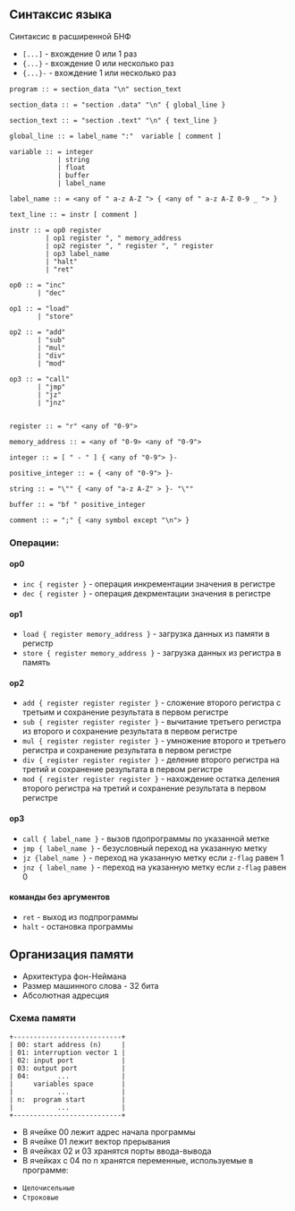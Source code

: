Синтаксис языка
---
Синтаксис в расширенной БНФ
* `[...]` - вхождение 0 или 1 раз
* `{...}` - вхождение 0 или несколько раз
* `{...}-` - вхождение 1 или несколько раз
```
program :: = section_data "\n" section_text

section_data :: = "section .data" "\n" { global_line }

section_text :: = "section .text" "\n" { text_line }

global_line :: = label_name ":"  variable [ comment ]

variable :: = integer
            | string
            | float
            | buffer
            | label_name

label_name :: = <any of " a-z A-Z "> { <any of " a-z A-Z 0-9 _ "> }

text_line :: = instr [ comment ]

instr :: = op0 register
         | op1 register ", " memory_address
         | op2 register ", " register ", " register
         | op3 label_name
         | "halt"
         | "ret"         

op0 :: = "inc"
       | "dec"          

op1 :: = "load"
       | "store"     

op2 :: = "add"
       | "sub"
       | "mul"
       | "div"
       | "mod"

op3 :: = "call" 
       | "jmp"
       | "jz" 
       | "jnz"              
                           

register :: = "r" <any of "0-9">

memory_address :: = <any of "0-9> <any of "0-9">

integer :: = [ " - " ] { <any of "0-9"> }-

positive_integer :: = { <any of "0-9"> }-

string :: = "\"" { <any of "a-z A-Z" > }- "\""

buffer :: = "bf " positive_integer

comment :: = ";" { <any symbol except "\n"> }
```
### Операции:
#### op0
* `inc { register }` - операция инкрементации значения в регистре
* `dec { register }` - операция декрментации значения в регистре
#### op1
* `load { register memory_address }` - загрузка данных из памяти в регистр
* `store { register memory_address }` - загрузка данных из регистра в память
#### op2
* `add { register register register }` - сложение второго регистра с третьим и сохранение результата в первом регистре
* `sub { register register register }` - вычитание третьего регистра из второго и сохранение результата в первом регистре
* `mul { register register register }` - умножение второго и третьего регистра и сохранение результата в первом регистре
* `div { register register register }` - деление второго регистра на третий и сохранение результата в первом регистре
* `mod { register register register }` - нахождение остатка деления второго регистра на третий и сохранение результата в первом регистре
#### op3
* `call { label_name }` - вызов пдопрограммы по указанной метке
* `jmp { label_name }` - безусловный переход на указанную метку
* `jz {label_name }` - переход на указанную метку если `z-flag` равен 1
* `jnz { label_name }` - переход на указанную метку если `z-flag` равен 0
#### команды без аргументов
* `ret` - выход из подпрограммы
* `halt` - остановка программы
  
Организация памяти
---
* Архитектура фон-Неймана
* Размер машинного слова - 32 бита
* Абсолютная адресция
### Схема памяти
```
+---------------------------+
| 00: start address (n)     |
| 01: interruption vector 1 |
| 02: input port            |
| 03: output port           |
| 04:       ...             |
|     variables space       |
|           ...             |
| n:  program start         |
|           ...             |
+---------------------------+
```
* В ячейке 00 лежит адрес начала программы
* В ячейке 01 лежит вектор прерывания
* В ячейках 02 и 03 хранятся порты ввода-вывода
* В ячейках с 04 по n хранятся переменные, используемые в программе:
 - `Целочисельные`
 - `Строковые`


